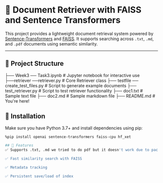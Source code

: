 # 🧠 Document Retriever with FAISS and Sentence Transformers

This project provides a lightweight document retrieval system powered by [Sentence-Transformers](https://www.sbert.net/) and [FAISS](https://github.com/facebookresearch/faiss). It supports searching across `.txt`, `.md`, and `.pdf` documents using semantic similarity.

---

## 📁 Project Structure
├── Week3
  ── Task3.ipynb # Jupyter notebook for interactive use
├──retriever
  ──retriever.py # Core Retriever class
├── testfile
  ── create_test_files.py # Script to generate example documents
├── test_retriever.py # Script to test retriever functionality
├── doc1.txt # Sample text file
├── doc2.md # Sample markdown file
├── README.md # You're here!

## 🔧 Installation

Make sure you have Python 3.7+ and install dependencies using pip:

```bash
%pip install openai sentence-transformers faiss-cpu hf_xet

## 🧪 Features
✅ Supports .txt, .md we tried to do pdf but it doesn't work due to package error

✅ Fast similarity search with FAISS

✅ Metadata tracking

✅ Persistent save/load of index
